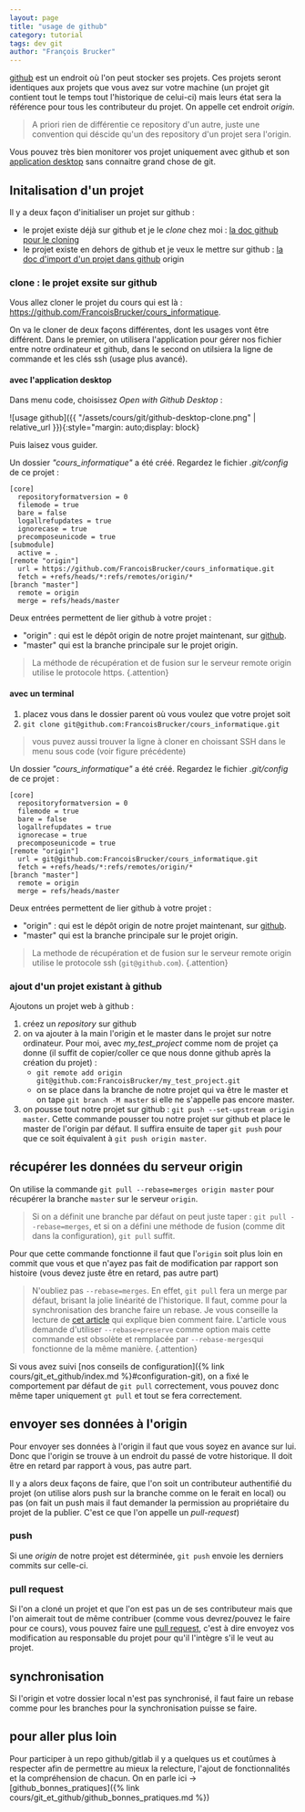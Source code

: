 ```yaml
---
layout: page
title: "usage de github"
category: tutorial
tags: dev git
author: "François Brucker"
---
```


[github](https://github.com/) est un endroit où l'on peut stocker ses projets. Ces projets seront identiques aux projets que vous avez sur votre machine (un projet git contient tout le temps tout l'historique de celui-ci) mais leurs état sera la référence pour tous les contributeur du projet. On appelle cet endroit _origin_.

> A priori rien de différentie ce repository d'un autre, juste une convention qui déscide qu'un des repository d'un projet sera l'origin.

Vous pouvez très bien monitorer vos projet uniquement avec github et son [application desktop](https://desktop.github.com/) sans connaitre grand chose de git.

## Initalisation d'un projet

Il y a deux façon d'initialiser un projet sur github :

- le projet existe déjà sur github et je le _clone_ chez moi : [la doc github pour le cloning](https://docs.github.com/en/github/creating-cloning-and-archiving-repositories/cloning-a-repository)
- le projet existe en dehors de github et je veux le mettre sur github : [la doc d'import d'un projet dans github](https://docs.github.com/en/github/importing-your-projects-to-github/adding-an-existing-project-to-github-using-the-command-line)
  origin

### clone : le projet exsite sur github

Vous allez cloner le projet du cours qui est là : <https://github.com/FrancoisBrucker/cours_informatique>.

On va le cloner de deux façons différentes, dont les usages vont être différent. Dans le premier, on utilisera l'application pour gérer nos fichier entre notre ordinateur et github, dans le second on utilsiera la ligne de commande et les clés ssh (usage plus avancé).

#### avec l'application desktop

Dans menu code, choisissez _Open with Github Desktop_ :

![usage github]({{ "/assets/cours/git/github-desktop-clone.png" | relative_url }}){:style="margin: auto;display: block}

Puis laisez vous guider.

Un dossier _"cours_informatique"_ a été créé. Regardez le fichier _.git/config_ de ce projet :

```text
[core]
  repositoryformatversion = 0
  filemode = true
  bare = false
  logallrefupdates = true
  ignorecase = true
  precomposeunicode = true
[submodule]
  active = .
[remote "origin"]
  url = https://github.com/FrancoisBrucker/cours_informatique.git
  fetch = +refs/heads/*:refs/remotes/origin/*
[branch "master"]
  remote = origin
  merge = refs/heads/master
```

Deux entrées permettent de lier github à votre projet :

- "origin" : qui est le dépôt origin de notre projet maintenant, sur [github](https://github.com/).
- "master" qui est la branche principale sur le projet origin.

> La méthode de récupération et de fusion sur le serveur remote origin utilise le protocole https.
> {.attention}

#### avec un terminal

1. placez vous dans le dossier parent où vous voulez que votre projet soit
2. `git clone git@github.com:FrancoisBrucker/cours_informatique.git`

> vous puvez aussi trouver la ligne à cloner en choissant SSH dans le menu sous code (voir figure précédente)

Un dossier _"cours_informatique"_ a été créé. Regardez le fichier _.git/config_ de ce projet :

```text
[core]
  repositoryformatversion = 0
  filemode = true
  bare = false
  logallrefupdates = true
  ignorecase = true
  precomposeunicode = true
[remote "origin"]
  url = git@github.com:FrancoisBrucker/cours_informatique.git
  fetch = +refs/heads/*:refs/remotes/origin/*
[branch "master"]
  remote = origin
  merge = refs/heads/master
```

Deux entrées permettent de lier github à votre projet :

- "origin" : qui est le dépôt origin de notre projet maintenant, sur [github](https://github.com/).
- "master" qui est la branche principale sur le projet origin.

> La methode de récupération et de fusion sur le serveur remote origin utilise le protocole ssh (`git@github.com`).
> {.attention}

### ajout d'un projet existant à github

Ajoutons un projet web à github :

1. créez un _repository_ sur github
2. on va ajouter à la main l'origin et le master dans le projet sur notre ordinateur. Pour moi, avec _my_test_project_ comme nom de projet ça donne (il suffit de copier/coller ce que nous donne github après la création du projet) :
   - `git remote add origin git@github.com:FrancoisBrucker/my_test_project.git`
   - on se place dans la branche de notre projet qui va être le master et on tape `git branch -M master` si elle ne s'appelle pas encore master.
3. on pousse tout notre projet sur github : `git push --set-upstream origin master`. Cette commande pousser tou notre projet sur github et place le master de l'origin par défaut. Il suffira ensuite de taper `git push` pour que ce soit équivalent à `git push origin master`.

## récupérer les données du serveur origin

On utilise la commande `git pull --rebase=merges origin master` pour récupérer la branche `master` sur le serveur `origin`.

> Si on a définit une branche par défaut on peut juste taper : `git pull --rebase=merges`, et si on a défini une méthode de fusion (comme dit dans la configuration), `git pull` suffit.

Pour que cette commande fonctionne il faut que l'`origin` soit plus loin en commit que vous et que n'ayez pas fait de modification par rapport son histoire (vous devez juste être en retard, pas autre part)

> N'oubliez pas `--rebase=merges`. En effet, `git pull` fera un merge par défaut, brisant la jolie linéarité de l'historique. Il faut, comme pour la synchronisation des branche faire un rebase. Je vous conseille la lecture de [cet article](https://delicious-insights.com/fr/articles/bien-utiliser-git-merge-et-rebase/) qui explique bien comment faire. L'article vous demande d'utiliser `--rebase=preserve` comme option mais cette commande est obsolète et remplacée par `--rebase-merges`qui fonctionne de la même manière.
> {.attention}

Si vous avez suivi [nos conseils de configuration]({% link cours/git_et_github/index.md %}#configuration-git), on a fixé le comportement par défaut de `git pull` correctement, vous pouvez donc même taper uniquement `gt pull` et tout se fera correctement.

## envoyer ses données à l'origin

Pour envoyer ses données à l'origin il faut que vous soyez en avance sur lui. Donc que l'origin se trouve à un endroit du passé de votre historique. Il doit être en retard par rapport à vous, pas autre part.

Il y a alors deux façons de faire, que l'on soit un contributeur authentifié du projet (on utilise alors push sur la branche comme on le ferait en local) ou pas (on fait un push mais il faut demander la permission au propriétaire du projet de la publier. C'est ce que l'on appelle un _pull-request_)

### push

Si une _origin_ de notre projet est déterminée, `git push` envoie les derniers commits sur celle-ci.

### pull request

Si l'on a cloné un projet et que l'on est pas un de ses contributeur mais que l'on aimerait tout de même contribuer (comme vous devrez/pouvez le faire pour ce cours), vous pouvez faire une [pull request](http://thelia-school.com/faire-une-pull-request-sur-un-projet-thelia/faire-une-pull-request.html), c'est à dire envoyez vos modification au responsable du projet pour qu'il l'intègre s'il le veut au projet.

## synchronisation

Si l'origin et votre dossier local n'est pas synchronisé, il faut faire un rebase comme pour les branches pour la synchronisation puisse se faire.

## pour aller plus loin

Pour participer à un repo github/gitlab il y a quelques us et coutûmes à respecter afin de permettre au mieux la relecture, l'ajout de fonctionnalités et la compréhension de chacun.
On en parle ici -> [github_bonnes_pratiques]({% link cours/git_et_github/github_bonnes_pratiques.md %})
